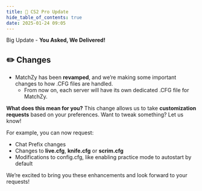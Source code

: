 ```yaml
---
title: 🚀 CS2 Pro Update
hide_table_of_contents: true
date: 2025-01-24 09:05
---
```


Big Update - **You Asked, We Delivered!**<br/>

## ✏️  Changes
- MatchZy has been **revamped**, and we’re making some important changes to how .CFG files are handled.
  - From now on, each server will have its own dedicated .CFG file for MatchZy.

**What does this mean for you?**
This change allows us to take **customization requests** based on your preferences. Want to tweak something? Let us know!

For example, you can now request:
- Chat Prefix changes
- Changes to **live.cfg**, **knife.cfg** or **scrim.cfg**
- Modifications to config.cfg, like enabling practice mode to autostart by default

We’re excited to bring you these enhancements and look forward to your requests!
